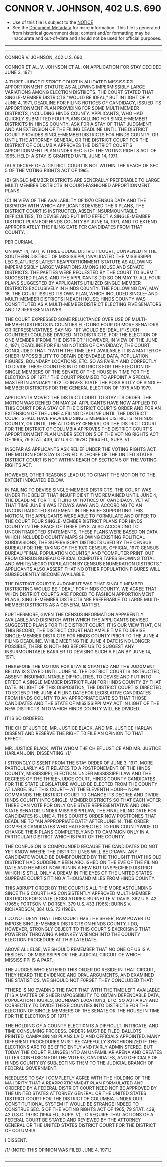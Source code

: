 ---
---

# CONNOR V. JOHNSON, 402 U.S. 690

* Use of this file is subject to the [NOTICE](https://github.com/publicdocs/notice/blob/master/NOTICE)
* See the [Document Metadata](../../../) for more information.
  This file is generated from historical government data; content and/or formatting may be inaccurate and out-of-date and should not be used for official purposes.

----------
----------

CONNOR V. JOHNSON, 402 U.S. 690

CONNOR ET AL. V. JOHNSON ET AL. ON APPLICATION FOR STAY DECIDED JUNE 3, 1971

A THREE-JUDGE DISTRICT COURT INVALIDATED MISSISSIPPI APPORTIONMENT STATUTE AS ALLOWING IMPERMISSIBLY LARGE VARIATIONS AMONG ELECTION DISTRICTS.  THE COURT STATED THAT SINGLE-MEMBER DISTRICTS "WOULD BE IDEAL," BUT IN LIGHT OF A JUNE 4, 1971, DEADLINE FOR FILING NOTICES OF CANDIDACY, ISSUED ITS APPORTIONMENT PLAN PROVIDING FOR SOME MULTI MEMBER DISTRICTS, INCLUDING HINDS COUNTY.  APPLICANTS, WHO HAD QUICKLY SUBMITTED FOUR PLANS CALLING FOR SINGLE-MEMBER DISTRICTS IN HINDS COUNTY, ASK FOR A STAY OF THAT JUDGMENT AND AN EXTENSION OF THE FILING DEADLINE UNTIL THE DISTRICT COURT PROVIDES SINGLE-MEMBER DISTRICTS FOR HINDS COUNTY, OR UNTIL THE ATTORNEY GENERAL OR THE DISTRICT COURT FOR THE DISTRICT OF COLUMBIA APPROVES THE DISTRICT COURT'S APPORTIONMENT PLAN UNDER SEC. 5 OF THE VOTING RIGHTS ACT OF 1965.  HELD: A STAY IS GRANTED UNTIL JUNE 14, 1971.

(A) A DECREE OF A DISTRICT COURT IS NOT WITHIN THE REACH OF SEC. 5 OF THE VOTING RIGHTS ACT OF 1965.

(B) SINGLE-MEMBER DISTRICTS ARE GENERALLY PREFERABLE TO LARGE MULTI MEMBER DISTRICTS IN COURT-FASHIONED APPORTIONMENT PLANS.

(C) IN VIEW OF THE AVAILABILITY OF 1970 CENSUS DATA AND THE DISPATCH WITH WHICH APPLICANTS DEVISED THEIR PLANS, THE DISTRICT COURT IS INSTRUCTED, ABSENT INSURMOUNTABLE DIFFICULTIES, TO DEVISE AND PUT INTO EFFECT A SINGLE-MEMBER DISTRICT PLAN FOR HINDS COUNTY BY JUNE 14, 1971, AND TO EXTEND APPROPRIATELY THE FILING DATE FOR CANDIDATES FROM THAT COUNTY.

PER CURIAM.

ON MAY 14, 1971, A THREE-JUDGE DISTRICT COURT, CONVENED IN THE SOUTHERN DISTRICT OF MISSISSIPPI, INVALIDATED THE MISSISSIPPI LEGISLATURE'S LATEST REAPPORTIONMENT STATUTE AS ALLOWING IMPERMISSIBLY LARGE VARIATIONS AMONG HOUSE AND SENATE DISTRICTS.  THE PARTIES WERE REQUESTED BY THE COURT TO SUBMIT SUGGESTED PLANS, AND THE APPLICANTS DID SO ON MAY 17.  ALL FOUR PLANS SUGGESTED BY APPLICANTS UTILIZED SINGLE-MEMBER DISTRICTS EXCLUSIVELY IN HINDS COUNTY.  THE FOLLOWING DAY, MAY 18, THE COURT ISSUED ITS OWN PLAN, WHICH INCLUDED SINGLE- AND MULTI-MEMBER DISTRICTS IN EACH HOUSE; HINDS COUNTY WAS CONSTITUTED AS A MULTI-MEMBER DISTRICT ELECTING FIVE SENATORS AND 12 REPRESENTATIVES.

THE COURT EXPRESSED SOME RELUCTANCE OVER USE OF MULTI-MEMBER DISTRICTS IN COUNTIES ELECTING FOUR OR MORE SENATORS OR REPRESENTATIVES, SAYING: "(IT WOULD BE IDEAL IF (SUCH COUNTIES) COULD BE DIVIDED INTO DISTRICTS, FOR THE ELECTION OF ONE MEMBER (FROM) THE DISTRICT."  HOWEVER, IN VIEW OF THE JUNE 4, 1971, DEADLINE FOR FILING NOTICES OF CANDIDACY, THE COURT CONCLUDED THAT:  "(WITH THE TIME LEFT AVAILABLE IT IS A MATTER OF SHEER IMPOSSIBILITY TO OBTAIN DEPENDABLE DATA, POPULATION FIGURES, BOUNDARY LOCATIONS, ETC. SO AS FAIRLY AND CORRECTLY TO DIVIDE THESE COUNTIES INTO DISTRICTS FOR THE ELECTION OF SINGLE MEMBERS OF THE SENATE OF THE HOUSE IN TIME FOR THE ELECTIONS OF 1971."  THE COURT PROMISED TO APPOINT A SPECIAL MASTER IN JANUARY 1972 TO INVESTIGATE THE POSSIBILITY OF SINGLE-MEMBER DISTRICTS FOR THE GENERAL ELECTION OF 1975 AND 1979.

APPLICANTS MOVED THE DISTRICT COURT TO STAY ITS ORDER.  THE MOTION WAS DENIED ON MAY 24.  APPLICANTS HAVE NOW APPLIED TO THIS COURT FOR A STAY OF THE DISTRICT COURT'S ORDER AND FOR AN EXTENSION OF THE JUNE 4 FILING DEADLINE UNTIL THE DISTRICT COURT SHALL HAVE PROVIDED SINGLE MEMBER DISTRICTS IN HINDS COUNTY, OR UNTIL THE ATTORNEY GENERAL OR THE DISTRICT COURT FOR THE DISTRICT OF COLUMBIA APPROVES THE DISTRICT COURT'S APPORTIONMENT PLAN UNDER SECTION 5 OF THE VOTING RIGHTS ACT OF 1965, 79 STAT. 439, 42 U.S.C. 1973C (1964 ED., SUPP. V).

INSOFAR AS APPLICANTS ASK RELIEF UNDER THE VOTING RIGHTS ACT THE MOTION FOR STAY IS DENIED.  A DECREE OF THE UNITED STATES DISTRICT COURT IS NOT WITHIN REACH OF SECTION 5 OF THE VOTING RIGHTS ACT.

HOWEVER, OTHER REASONS LEAD US TO GRANT THE MOTION TO THE EXTENT INDICATED BELOW.

IN FAILING TO DEVISE SINGLE-MEMBER DISTRICTS, THE COURT WAS UNDER THE BELIEF THAT INSUFFICIENT TIME REMAINED UNTIL JUNE 4, THE DEADLINE FOR THE FILING OF NOTICES OF CANDIDACY.  YET AT THAT TIME JUNE 4 WAS 17 DAYS AWAY AND, ACCORDING TO AN UNCONTRADICTED STATEMENT IN THE BRIEF SUPPORTING THIS MOTION, THE APPLICANTS WERE ABLE TO FORMULATE AND OFFER TO THE COURT FOUR SINGLE-MEMBER DISTRICT PLANS FOR HINDS COUNTY IN THE SPACE OF THREE DAYS.  ALSO ACCORDING TO UNCONTRADICTED STATEMENTS, THESE PLANS WERE BASED ON DATA WHICH INCLUDED COUNTY MAPS SHOWING EXISTING POLITICAL SUBDIVISIONS, THE SUPERVISORY DISTRICTS USED BY THE CENSUS BUREAU FOR THE TAKING OF THE 1970 CENSUS, OFFICIAL 1970 CENSUS BUREAU "FINAL POPULATION COUNTS," AND "COMPUTER PRINT-OUT FROM CENSUS BUREAU OFFICIAL COMPUTER TAPES SHOWING TOTAL AND WHITE/NEGRO POPULATION BY CENSUS ENUMERATION DISTRICTS."  APPLICANTS ALSO ASSERT THAT NO OTHER POPULATION FIGURES WILL SUBSEQUENTLY BECOME AVAILABLE.

THE DISTRICT COURT'S JUDGMENT WAS THAT SINGLE-MEMBER DISTRICTING WOULD BE "IDEAL" FOR HINDS COUNTY.  WE AGREE THAT WHEN DISTRICT COURTS ARE FORCED TO FASHION APPORTIONMENT PLANS, SINGLE-MEMBER DISTRICTS ARE PREFERABLE TO LARGE MULTI-MEMBER DISTRICTS AS A GENERAL MATTER.

FURTHERMORE, GIVEN THE CENSUS INFORMATION APPARENTLY AVAILABLE AND DISPATCH WITH WHICH THE APPLICANTS DEVISED SUGGESTED PLANS FOR THE DISTRICT COURT, IT IS OUR VIEW THAT, ON THIS RECORD, THE DISTRICT COURT HAD AMPLE TIME TO DEVISE SINGLE-MEMBER DISTRICTS FOR HINDS COUNTY PRIOR TO THE JUNE 4 FILING DEADLINE.  WHILE MEETING THE JUNE 4 DATE IS NO LONGER POSSIBLE, THERE IS NOTHING BEFORE US TO SUGGEST ANY INSURMOUNTABLE BARRIER TO DEVISING SUCH A PLAN BY JUNE 14, 1971.

THEREFORE THE MOTION FOR STAY IS GRANTED AND THE JUDGMENT BELOW IS STAYED UNTIL JUNE 14.  THE DISTRICT COURT IS INSTRUCTED, ABSENT INSURMOUNTABLE DIFFICULTIES, TO DEVISE AND PUT INTO EFFECT A SINGLE MEMBER DISTRICT PLAN FOR HINDS COUNTY BY THAT DATE.  IN LIGHT OF THIS DISPOSITION, THE DISTRICT COURT IS DIRECTED TO EXTEND THE JUNE 4 FILING DATE FOR LEGISLATIVE CANDIDATES FROM HINDS COUNTY TO AN APPROPRIATE DATE SO THAT THOSE CANDIDATES AND THE STATE OF MISSISSIPPI MAY ACT IN LIGHT OF THE NEW DISTRICTS INTO WHICH HINDS COUNTY WILL BE DIVIDED.

IT IS SO ORDERED.

THE CHIEF JUSTICE, MR. JUSTICE BLACK, AND MR. JUSTICE HARLAN DISSENT AND RESERVE THE RIGHT TO FILE AN OPINION TO THAT EFFECT.

MR. JUSTICE BLACK, WITH WHOM THE CHIEF JUSTICE AND MR. JUSTICE HARLAN JOIN, DISSENTING.  /1/

I STRONGLY DISSENT FROM THE STAY ORDER OF JUNE 3, 1971, MORE PARTICULARLY AS IT RELATES TO A POSTPONEMENT OF THE HINDS COUNTY, MISSISSIPPI, ELECTION.  UNDER MISSISSIPPI LAW AND THE DECREES OF THE THREE-JUDGE COURT, HINDS COUNTY CANDIDATES FOR THE STATE LEGISLATURE WOULD BE ELECTED FROM THE COUNTY AT LARGE.  BUT THIS COURT-- AT THE ELEVENTH HOUR-- NOW COMMANDS THE DISTRICT COURT TO CHANGE ITS DECREE AND DIVIDE HINDS COUNTY INTO SINGLE-MEMBER DISTRICTS SO THAT EACH VOTER THERE CAN VOTE FOR ONLY ONE STATE REPRESENTATIVE AND ONE STATE SENATOR.  UNDER MISSISSIPPI LAW, THE FINAL FILING DATE FOR CANDIDATES IS JUNE 4.  THIS COURT'S ORDER NOW POSTPONES THAT DEADLINE TO "AN APPROPRIATE DATE" AFTER JUNE 14.  THE ORDER COMPELS CANDIDATES WHO HAD EXPECTED TO RUN COUNTYWIDE TO CHANGE THEIR PLANS COMPLETELY AND TO CAMPAIGN ONLY IN A PARTICULAR DISTRICT WHICH IS PART OF THE COUNTY.

THE CONFUSION IS COMPOUNDED BECAUSE THE CANDIDATES DO NOT YET KNOW WHERE THE DISTRICT LINES WILL BE DRAWN.  ANY CANDIDATE WOULD BE DUMBFOUNDED BY THE THOUGHT THAT HIS OLD DISTRICT HAD SUDDENLY BEEN ABOLISHED ON THE EVE OF THE FILING DATE AND HE MUST NOW RUN IN A NEW BUT UNSPECIFIED DISTRICT WHICH IS STILL ONLY A DREAM IN THE EYES OF THE UNITED STATES SUPREME COURT SITTING A THOUSAND MILES FROM HINDS COUNTY.

THIS ABRUPT ORDER BY THE COURT IS ALL THE MORE ASTOUNDING SINCE THIS COURT HAS CONSISTENTLY APPROVED MULTI-MEMBER DISTRICTS FOR STATE LEGISLATURES.  BURNETTE V. DAVIS, 382 U.S. 42 (1965); FORTSON V. DORSEY, 379 U.S. 433 (1965); BURNS V. RICHARDSON, 384 U.S. 73 (1966).

I DO NOT DENY THAT THIS COURT HAS THE SHEER, RAW POWER TO IMPOSE SINGLE-MEMBER DISTRICTS ON HINDS COUNTY.  I DO, HOWEVER, STRONGLY OBJECT TO THIS COURT'S EXERCISING THAT POWER BY THROWING A MONKEY WRENCH INTO THE COUNTY ELECTION PROCEDURE AT THIS LATE DATE.

ABOVE ALL ELSE, WE SHOULD REMEMBER THAT NO ONE OF US IS A RESIDENT OF MISSISSIPPI OR THE JUDICIAL CIRCUIT OF WHICH MISSISSIPPI IS A PART.

THE JUDGES WHO ENTERED THIS ORDER DO RESIDE IN THAT CIRCUIT, THEY HEARD THE EVIDENCE AND ORAL ARGUMENTS, AND EXAMINED THE STATISTICS.  WE SHOULD NOT FORGET THEY CONCLUDED THAT:

"THERE IS NO EVADING THE FACT THAT WITH THE TIME LEFT AVAILABLE IT IS A MATTER OF SHEER IMPOSSIBILITY TO OBTAIN DEPENDABLE DATA, POPULATION FIGURES, BOUNDARY LOCATIONS, ETC. SO AS FAIRLY AND CORRECTLY TO DIVIDE THESE COUNTIES INTO DISTRICTS FOR THE ELECTION OF SINGLE MEMBERS OF THE SENATE OR THE HOUSE IN TIME FOR THE ELECTIONS OF 1971."

THE HOLDING OF A COUNTY ELECTION IS A DIFFICULT, INTRICATE, AND TIME CONSUMING PROCESS.  ORDERS MUST BE FILED, BALLOTS PRINTED, CAMPAIGNING PLANS LAID, AND OFFICIALS APPOINTED.  MANY DIFFERENT PROCEDURES MUST BE CAREFULLY SYNCHRONIZED IF THE ELECTIONS ARE TO BE EFFICIENTLY AND FAIRLY ADMINISTERED.  BUT TODAY THE COURT PLUNGES INTO AN UNFAMILIAR ARENA AND CREATES UTTER CONFUSION FOR THE VOTERS, CANDIDATES, AND OFFICIALS OF HINDS COUNTY BY SUBJECTING THEM TO THE JUDICIAL BRANCH OF FEDERAL GOVERNMENT.

NEEDLESS TO SAY I COMPLETLY AGREE WITH THE HOLDING OF THE MAJORITY THAT A REAPPORTIONMENT PLAN FORMULATED AND ORDERED BY A FEDERAL DISTRICT COURT NEED NOT BE APPROVED BY THE UNITED STATES ATTORNEY GENERAL OR THE UNITED STATES DISTRICT COURT FOR THE DISTRICT OF COLUMBIA.  UNDER OUR CONSTITUTIONAL SYSTEM IT WOULD BE STRANGE INDEED TO CONSTRUE SEC. 5 OF THE VOTING RIGHTS ACT OF 1965, 79 STAT. 439, 42 U.S.C. 1973C (1964 ED., SUPP. V), TO REQUIRE THAT ACTIONS OF A FEDERAL COURT BE STAYED AND REVIEWED BY THE ATTORNEY GENERAL OR THE UNITED STATES DISTRICT COURT FOR THE DISTRICT OF COLUMBIA.

I DISSENT.

/1/  (NOTE:  THIS OPINION WAS FILED JUNE 4, 1971.)


----------
----------

